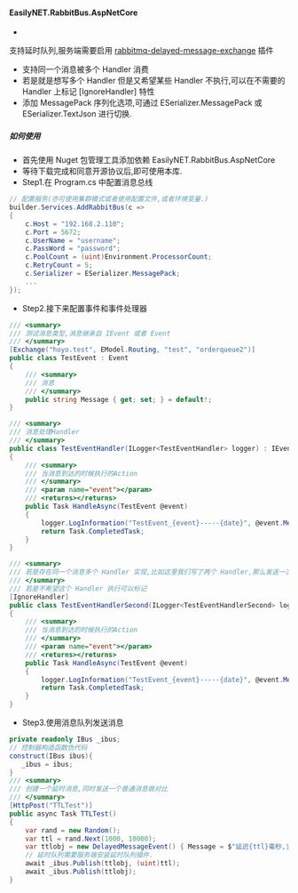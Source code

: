 #### EasilyNET.RabbitBus.AspNetCore

-

支持延时队列,服务端需要启用 [rabbitmq-delayed-message-exchange](https://github.com/rabbitmq/rabbitmq-delayed-message-exchange)
插件
- 支持同一个消息被多个 Handler 消费
- 若是就是想写多个 Handler 但是又希望某些 Handler 不执行,可以在不需要的 Handler 上标记 [IgnoreHandler] 特性
- 添加 MessagePack 序列化选项,可通过 ESerializer.MessagePack 或 ESerializer.TextJson 进行切换.

##### 如何使用

- 首先使用 Nuget 包管理工具添加依赖 EasilyNET.RabbitBus.AspNetCore
- 等待下载完成和同意开源协议后,即可使用本库.
- Step1.在 Program.cs 中配置消息总线

```csharp
// 配置服务(亦可使用集群模式或者使用配置文件,或者环境变量.)
builder.Services.AddRabbitBus(c =>
{
    c.Host = "192.168.2.110";
    c.Port = 5672;
    c.UserName = "username";
    c.PassWord = "password";
    c.PoolCount = (uint)Environment.ProcessorCount;
    c.RetryCount = 5;
    c.Serializer = ESerializer.MessagePack;
    ...
});
```

- Step2.接下来配置事件和事件处理器

```csharp
/// <summary>
/// 测试消息类型,消息继承自 IEvent 或者 Event
/// </summary>
[Exchange("hoyo.test", EModel.Routing, "test", "orderqueue2")]
public class TestEvent : Event
{
    /// <summary>
    /// 消息
    /// </summary>
    public string Message { get; set; } = default!;
}

/// <summary>
/// 消息处理Handler
/// </summary>
public class TestEventHandler(ILogger<TestEventHandler> logger) : IEventHandler<TestEvent>
{
    /// <summary>
    /// 当消息到达的时候执行的Action
    /// </summary>
    /// <param name="event"></param>
    /// <returns></returns>
    public Task HandleAsync(TestEvent @event)
    {
        logger.LogInformation("TestEvent_{event}-----{date}", @event.Message, DateTime.Now);
        return Task.CompletedTask;
    }
}

/// <summary>
/// 若是存在同一个消息多个 Handler 实现,比如这里我们写了两个 Handler,那么发送一次消息这两个 Handler 均会执行.
/// </summary>
/// 若是不希望这个 Handler 执行可以标记
[IgnoreHandler]
public class TestEventHandlerSecond(ILogger<TestEventHandlerSecond> logger) : IEventHandler<TestEvent>
{
    /// <summary>
    /// 当消息到达的时候执行的Action
    /// </summary>
    /// <param name="event"></param>
    /// <returns></returns>
    public Task HandleAsync(TestEvent @event)
    {
        logger.LogInformation("TestEvent_{event}-----{date}", @event.Message, DateTime.Now);
        return Task.CompletedTask;
    }
}
```

- Step3.使用消息队列发送消息

```csharp
private readonly IBus _ibus;
// 控制器构造函数伪代码
construct(IBus ibus){
   _ibus = ibus;
}
/// <summary>
/// 创建一个延时消息,同时发送一个普通消息做对比
/// </summary>
[HttpPost("TTLTest")]
public async Task TTLTest()
{
    var rand = new Random();
    var ttl = rand.Next(1000, 10000);
    var ttlobj = new DelayedMessageEvent() { Message = $"延迟{ttl}毫秒,当前时间{DateTime.Now:yyyy-MM-dd HH:mm:ss}" };
    // 延时队列需要服务端安装延时队列插件.
    await _ibus.Publish(ttlobj, (uint)ttl);
    await _ibus.Publish(ttlobj);
}
```
